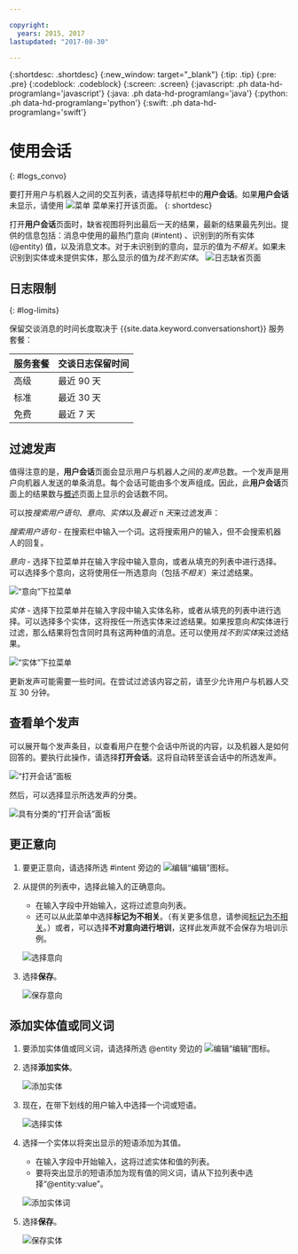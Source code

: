 ```yaml
---

copyright:
  years: 2015, 2017
lastupdated: "2017-08-30"

---
```


{:shortdesc: .shortdesc}
{:new_window: target="_blank"}
{:tip: .tip}
{:pre: .pre}
{:codeblock: .codeblock}
{:screen: .screen}
{:javascript: .ph data-hd-programlang='javascript'}
{:java: .ph data-hd-programlang='java'}
{:python: .ph data-hd-programlang='python'}
{:swift: .ph data-hd-programlang='swift'}

# 使用会话
{: #logs_convo}

要打开用户与机器人之间的交互列表，请选择导航栏中的**用户会话**。如果**用户会话**未显示，请使用 ![菜单](images/Menu_16.png) 菜单来打开该页面。
{: shortdesc}

打开**用户会话**页面时，缺省视图将列出最后一天的结果，最新的结果最先列出。提供的信息包括：消息中使用的最热门意向 (#intent) 、识别到的所有实体 (@entity) 值，以及消息文本。对于未识别到的意向，显示的值为*不相关*。如果未识别到实体或未提供实体，那么显示的值为*找不到实体*。
![日志缺省页面](images/logs_page1.png)

## 日志限制
{: #log-limits}

保留交谈消息的时间长度取决于 {{site.data.keyword.conversationshort}} 服务套餐：

  服务套餐                             | 交谈日志保留时间
  ------------------------------------ | ------------------------------------
  高级                                 | 最近 90 天
  标准                                 | 最近 30 天
  免费                                 | 最近 7 天

## 过滤发声

值得注意的是，**用户会话**页面会显示用户与机器人之间的*发声*总数。一个发声是用户向机器人发送的单条消息。每个会话可能由多个发声组成。因此，此**用户会话**页面上的结果数与[概述](logs_oview.html)页面上显示的会话数不同。

可以按*搜索用户语句*、*意向*、*实体*以及*最近* n *天*来过滤发声：

*搜索用户语句* - 在搜索栏中输入一个词。这将搜索用户的输入，但不会搜索机器人的回复。

*意向* - 选择下拉菜单并在输入字段中输入意向，或者从填充的列表中进行选择。可以选择多个意向，这将使用任一所选意向（包括*不相关*）来过滤结果。

![“意向”下拉菜单](images/intents_filter.png)

*实体* - 选择下拉菜单并在输入字段中输入实体名称，或者从填充的列表中进行选择。可以选择多个实体，这将按任一所选实体来过滤结果。如果按意向*和*实体进行过滤，那么结果将包含同时具有这两种值的消息。还可以使用*找不到实体*来过滤结果。

![“实体”下拉菜单](images/entities_filter.png)

更新发声可能需要一些时间。在尝试过滤该内容之前，请至少允许用户与机器人交互 30 分钟。

## 查看单个发声
可以展开每个发声条目，以查看用户在整个会话中所说的内容，以及机器人是如何回答的。要执行此操作，请选择**打开会话**。这将自动转至该会话中的所选发声。

![“打开会话”面板](images/open_convo.png)

然后，可以选择显示所选发声的分类。

![具有分类的“打开会话”面板](images/open_convo_classes.png)

## 更正意向

1.  要更正意向，请选择所选 #intent 旁边的 ![编辑](images/edit_icon.png)“编辑”图标。
1.  从提供的列表中，选择此输入的正确意向。
    - 在输入字段中开始输入，这将过滤意向列表。
    - 还可以从此菜单中选择**标记为不相关**。（有关更多信息，请参阅[标记为不相关](intents.html#mark-irrelevant)。）或者，可以选择**不对意向进行培训**，这样此发声就不会保存为培训示例。

    ![选择意向](images/select_intent.png)
1.  选择**保存**。

    ![保存意向](images/save_intent.png)

## 添加实体值或同义词

1.  要添加实体值或同义词，请选择所选 @entity 旁边的 ![编辑](images/edit_icon.png)“编辑”图标。
1.  选择**添加实体**。

    ![添加实体](images/add_entity.png)
1.  现在，在带下划线的用户输入中选择一个词或短语。

    ![选择实体](images/select_entity.png)
1.  选择一个实体以将突出显示的短语添加为其值。
    - 在输入字段中开始输入，这将过滤实体和值的列表。
    - 要将突出显示的短语添加为现有值的同义词，请从下拉列表中选择“@entity:value”。

    ![添加实体词](images/add_entity_word.png)
1.  选择**保存**。

    ![保存实体](images/add_entity_save.png)
